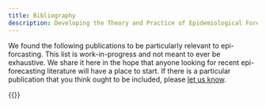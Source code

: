 ```yaml
---
title: Bibliography
description: Developing the Theory and Practice of Epidemiological Forecasting
---
```


We found the following publications to be particularly relevant to epi-forcasting. This list is work-in-progress and not meant to ever be exhaustive. We share it here in the hope that anyone looking for recent epi-forecasting literature will have a place to start. If there is a particular publication that you think ought to be included, please [let us know](mailto:dfarrow@andrew.cmu.edu).

{{<bibliography >}}